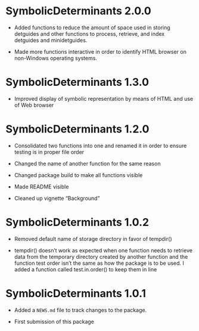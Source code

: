 SymbolicDeterminants 2.0.0
==========================

-   Added functions to reduce the amount of space used in storing
    detguides and other functions to process, retrieve, and index   
    detguides and minidetguides.

-   Made more functions interactive in order to identify HTML
    browser on non-Windows operating systems.


SymbolicDeterminants 1.3.0
==========================

-   Improved display of symbolic representation by means of HTML and
    use of Web browser

SymbolicDeterminants 1.2.0
===============================

-   Consolidated two functions into one and renamed it in order to ensure
    testing is in proper file order

-   Changed the name of another function for the same reason

-   Changed package build to make all functions visible

-   Made README visible

-   Cleaned up vignette “Background”

SymbolicDeterminants 1.0.2
==========================

-   Removed default name of storage directory in favor of tempdir()

-   tempdir() doesn’t work as expected when one function needs to retrieve data
    from the temporary directory created by another function and the function
    test order isn’t the same as how the package is to be used. I added a
    function called test.in.order() to keep them in line

SymbolicDeterminants 1.0.1
==========================

-   Added a `NEWS.md` file to track changes to the package.

-   First submission of this package
